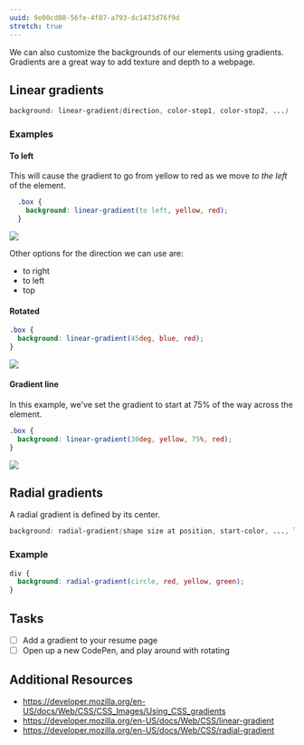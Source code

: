 ```yaml
---
uuid: 9e00cd08-56fe-4f07-a793-dc1473d76f9d
stretch: true
---
```


We can also customize the backgrounds of our elements using gradients. Gradients are a great way to add texture and depth to a webpage.


## Linear gradients

```css
background: linear-gradient(direction, color-stop1, color-stop2, ...)
```

### Examples

#### To left

This will cause the gradient to go from yellow to red as we move *to the left* of the element.

```css
  .box {
    background: linear-gradient(to left, yellow, red);
  }
```

![](https://cl.ly/33070K0T2D1S/Image%202017-10-22%20at%202.49.55%20PM.png)

Other options for the direction we can use are:

- to right
- to left
- top

#### Rotated

```css
.box {
  background: linear-gradient(45deg, blue, red);
}
```

![](https://cl.ly/0S1s3c2U2m0H/Image%202017-10-22%20at%202.48.07%20PM.png)

#### Gradient line

In this example, we've set the gradient to start at 75% of the way across the element.

```css
.box {
  background: linear-gradient(30deg, yellow, 75%, red);
}
```

![](https://cl.ly/2b3n1r1r2209/Image%202017-10-22%20at%202.51.31%20PM.png)


## Radial gradients

A radial gradient is defined by its center.

```css
background: radial-gradient(shape size at position, start-color, ..., last-color);
```

### Example

```css
div {
  background: radial-gradient(circle, red, yellow, green);
}
```


## Tasks

- [ ] Add a gradient to your resume page
- [ ] Open up a new CodePen, and play around with rotating

## Additional Resources

- https://developer.mozilla.org/en-US/docs/Web/CSS/CSS_Images/Using_CSS_gradients
- https://developer.mozilla.org/en-US/docs/Web/CSS/linear-gradient
- https://developer.mozilla.org/en-US/docs/Web/CSS/radial-gradient
